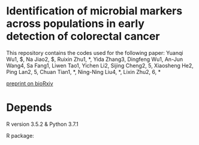# Identification of microbial markers across populations in early detection of colorectal cancer
This repository contains the codes used for the following paper:
Yuanqi Wu1, $, Na Jiao2, $, Ruixin Zhu1, *, Yida Zhang3, Dingfeng Wu1, An-Jun Wang4, Sa Fang1, Liwen Tao1, Yichen Li2, Sijing Cheng2, 5, Xiaosheng He2, Ping Lan2, 5, Chuan Tian1, *, Ning-Ning Liu4, *, Lixin Zhu2, 6, *

[preprint on bioRxiv](https://www.biorxiv.org/content/10.1101/2020.08.16.253344v1.full)

# Depends
R version 3.5.2 & Python 3.7.1

R package: 

